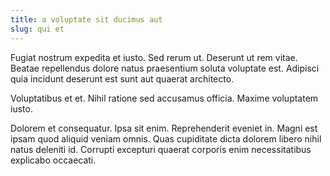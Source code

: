 ```yaml
---
title: a voluptate sit ducimus aut
slug: qui et
---
```


Fugiat nostrum expedita et iusto. Sed rerum ut. Deserunt ut rem vitae. Beatae repellendus dolore natus praesentium soluta voluptate est. Adipisci quia incidunt deserunt est sunt aut quaerat architecto.

Voluptatibus et et. Nihil ratione sed accusamus officia. Maxime voluptatem iusto.

Dolorem et consequatur. Ipsa sit enim. Reprehenderit eveniet in. Magni est ipsam quod aliquid veniam omnis. Quas cupiditate dicta dolorem libero nihil natus deleniti id. Corrupti excepturi quaerat corporis enim necessitatibus explicabo occaecati.
